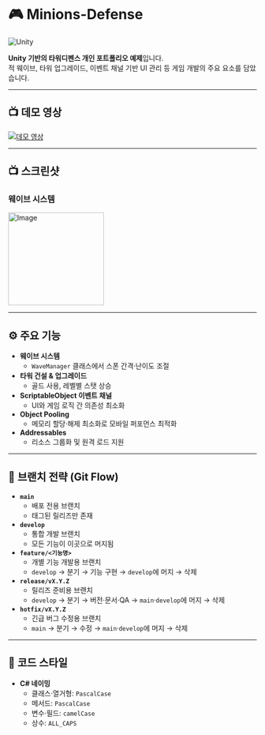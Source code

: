 # 🎮 Minions-Defense

![Unity](https://img.shields.io/badge/Unity-6000.1.7f1-blue)

**Unity 기반의 타워디펜스 개인 포트폴리오 예제**입니다.  
적 웨이브, 타워 업그레이드, 이벤트 채널 기반 UI 관리 등 게임 개발의 주요 요소를 담았습니다.

---

## 📺 데모 영상

[![데모 영상](https://utfs.io/f/nGnSqDveMsqx869v6NfsgcqER67P9XGtSfe5dyInlUv8us1K)](https://www.youtube.com/watch?v=QpGhH3YrmQY)

---

## 📺 스크린샷

### 웨이브 시스템
<img width="194" height="188" alt="Image" src="https://github.com/user-attachments/assets/cdbe7d8f-edfb-4066-9139-efca8185ce0b" />


---

## ⚙️ 주요 기능

-   **웨이브 시스템**
    -   `WaveManager` 클래스에서 스폰 간격·난이도 조절
-   **타워 건설 & 업그레이드**
    -   골드 사용, 레벨별 스탯 상승
-   **ScriptableObject 이벤트 채널**
    -   UI와 게임 로직 간 의존성 최소화
-   **Object Pooling**
    -   메모리 할당·해제 최소화로 모바일 퍼포먼스 최적화
-   **Addressables**
    -   리소스 그룹화 및 원격 로드 지원

---

## 🤝 브랜치 전략 (Git Flow)

-   **`main`**
    -   배포 전용 브랜치
    -   태그된 릴리즈만 존재
-   **`develop`**
    -   통합 개발 브랜치
    -   모든 기능이 이곳으로 머지됨
-   **`feature/<기능명>`**
    -   개별 기능 개발용 브랜치
    -   `develop` → 분기 → 기능 구현 → `develop`에 머지 → 삭제
-   **`release/vX.Y.Z`**
    -   릴리즈 준비용 브랜치
    -   `develop` → 분기 → 버전·문서·QA → `main`·`develop`에 머지 → 삭제
-   **`hotfix/vX.Y.Z`**
    -   긴급 버그 수정용 브랜치
    -   `main` → 분기 → 수정 → `main`·`develop`에 머지 → 삭제

---

## 🤖 코드 스타일

-   **C# 네이밍**
    -   클래스·열거형: `PascalCase`
    -   메서드: `PascalCase`
    -   변수·필드: `camelCase`
    -   상수: `ALL_CAPS`
